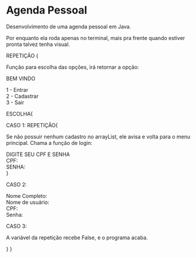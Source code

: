 # Agenda Pessoal
 Desenvolvimento de uma agenda pessoal em Java.
 
 Por enquanto ela roda apenas no terminal, mais pra frente quando estiver pronta talvez tenha visual.

REPETIÇÃO {
 
 Função para escolha das opções, irá retornar a opção:
 
 BEM VINDO
 
 1 - Entrar  
 2 - Cadastrar   
 3 - Sair
 
 ESCOLHA{
  
  CASO 1:
   REPETIÇÂO{
   
   Se não possuir nenhum cadastro no arrayList, ele avisa e volta para o menu principal.
   Chama a função de login:
    
   DIGITE SEU CPF E SENHA    
   CPF:       
   SENHA:     
  }
 
 CASO 2:
 
  Nome Completo:     
  Nome de usuário:     
  CPF:     
  Senha:     
      
 CASO 3:
 
  A variável da repetição recebe False, e o programa acaba.

}
}
